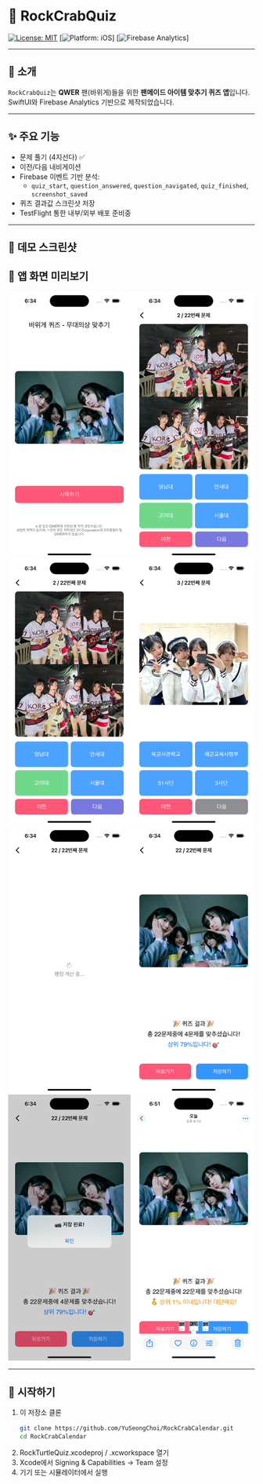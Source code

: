 # 🎯 RockCrabQuiz

[![License: MIT](https://img.shields.io/badge/License-MIT-blue.svg)](LICENSE)
[![Platform: iOS](https://img.shields.io/badge/Platform-iOS-lightgrey.svg)]
[![Firebase Analytics](https://img.shields.io/badge/Analytics-Firebase-orange.svg)]

---

## 📖 소개

`RockCrabQuiz`는 **QWER** 팬(바위게)들을 위한 **팬메이드 아이템 맞추기 퀴즈 앱**입니다.
SwiftUI와 Firebase Analytics 기반으로 제작되었습니다.

---

## ✨ 주요 기능

- 문제 풀기 (4지선다) ✅  
- 이전/다음 내비게이션  
- Firebase 이벤트 기반 분석:  
  - `quiz_start`, `question_answered`, `question_navigated`, `quiz_finished`, `screenshot_saved`  
- 퀴즈 결과값 스크린샷 저장  
- TestFlight 통한 내부/외부 배포 준비중

---

## 📸 데모 스크린샷

## 📱 앱 화면 미리보기

<p align="center">
  <img src="RockCrabQuiz/media/main.png" alt="퀴즈 메인 화면" width="250" height="auto"/>
  <img src="RockCrabQuiz/media/quiz.png" alt="퀴즈 화면" width="250" height="auto"/>
  <img src="RockCrabQuiz/media/quiz_back.png" alt="퀴즈 이전 화면" width="250" height="auto"/>
  <img src="RockCrabQuiz/media/quiz_next.png" alt="퀴즈 다음 화면" width="250" height="auto"/>
  <img src="RockCrabQuiz/media/quiz_rank.png" alt="퀴즈 랭킹 화면" width="250" height="auto"/>
  <img src="RockCrabQuiz/media/quiz_result.png" alt="퀴즈 결과 화면" width="250" height="auto"/>
  <img src="RockCrabQuiz/media/quiz_screenshot.png" alt="퀴즈 스샷 화면" width="250" height="auto"/>
  <img src="RockCrabQuiz/media/quiz_album.png" alt="퀴즈 앨범 화면" width="250" height="auto"/>
</p>

---

## 🚀 시작하기

1. 이 저장소 클론  
   ```bash
   git clone https://github.com/YuSeongChoi/RockCrabCalendar.git
   cd RockCrabCalendar
   ```
2.	RockTurtleQuiz.xcodeproj / .xcworkspace 열기
3.	Xcode에서 Signing & Capabilities → Team 설정
4.	기기 또는 시뮬레이터에서 실행
